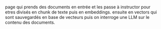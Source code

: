 page qui prends des documents en entrée et les passe à instructor pour etres divisés en chunk de texte puis en embeddings.
ensuite en vectors qui sont sauvegardés en base de vecteurs puis on interroge une LLM sur le contenu des documents.
